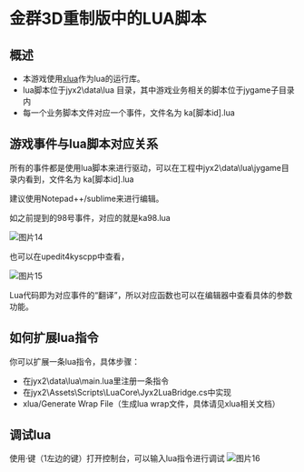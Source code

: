 # 金群3D重制版中的LUA脚本

## 概述

* 本游戏使用[xlua](https://github.com/Tencent/xLua)作为lua的运行库。
* lua脚本位于jyx2\data\lua 目录，其中游戏业务相关的脚本位于jygame子目录内
* 每一个业务脚本文件对应一个事件，文件名为 ka[脚本id].lua



## 游戏事件与lua脚本对应关系
所有的事件都是使用lua脚本来进行驱动，可以在工程中jyx2\data\lua\jygame目录内看到，文件名为 ka[脚本id].lua

建议使用Notepad++/sublime来进行编辑。

如之前提到的98号事件，对应的就是ka98.lua

![图片14](https://user-images.githubusercontent.com/7448857/119354542-c8a1c400-bcd6-11eb-91c8-58812c19c07d.png)

也可以在upedit4kyscpp中查看，

![图片15](https://user-images.githubusercontent.com/7448857/119354556-cc354b00-bcd6-11eb-889b-8247df1248bf.png)

Lua代码即为对应事件的“翻译”，所以对应函数也可以在编辑器中查看具体的参数功能。


## 如何扩展lua指令

你可以扩展一条lua指令，具体步骤：

- 在jyx2\data\lua\main.lua里注册一条指令
- 在jyx2\Assets\Scripts\LuaCore\Jyx2LuaBridge.cs中实现
- xlua/Generate Wrap File（生成lua wrap文件，具体请见xlua相关文档）

## 调试lua

使用·键（1左边的键）打开控制台，可以输入lua指令进行调试
![图片16](https://user-images.githubusercontent.com/7448857/119355133-7ca34f00-bcd7-11eb-9d09-1ee11aed95fc.png)
